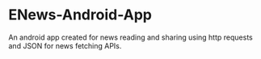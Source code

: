 # ENews-Android-App
An android app created for news reading and sharing using http requests and JSON for news fetching APIs. 

